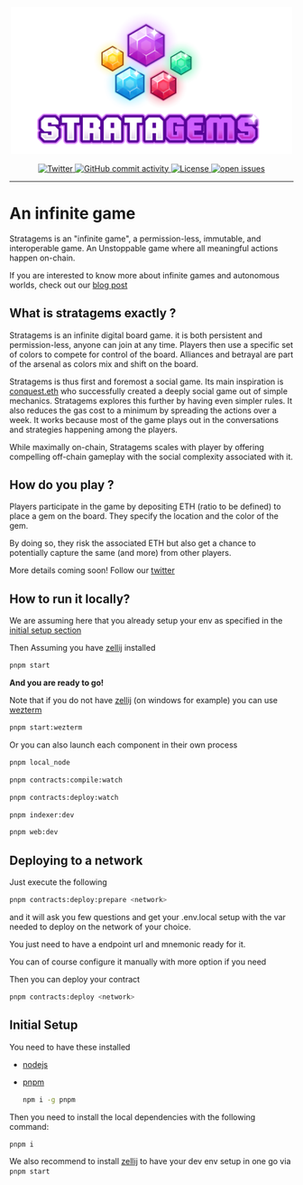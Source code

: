 <p align="center">
  <a href="https://stratagems.eth.limo">
    <img src="web/static/logo_and_title.png" alt="Stratagems Logo" width="500">
  </a>
</p>
<p align="center">
  <a href="https://twitter.com/stratagems_eth">
    <img alt="Twitter" src="https://img.shields.io/badge/Twitter-1DA1F2?logo=twitter&logoColor=white" />
  </a>
  <a href="https://github.com/wighawag/stratagems">
    <img alt="GitHub commit activity" src="https://img.shields.io/github/commit-activity/m/wighawag/stratagems">
  </a>
  <!-- <a href="https://github.com/wighawag/stratagems">
  <img alt="Build" src="https://github.com/wighawag/stratagems/actions/workflows/build.yml/badge.svg">
  </a> -->
  <a href="https://github.com/wighawag/stratagems/blob/main/LICENSE">
    <img alt="License" src="https://img.shields.io/github/license/wighawag/stratagems.svg">
  </a>
  <a href="https://github.com/wighawag/stratagems/issues">
    <img alt="open issues" src="https://isitmaintained.com/badge/open/wighawag/stratagems.svg">
  </a>
</p>

---

# An infinite game

Stratagems is an "infinite game", a permission-less, immutable, and interoperable game. An Unstoppable game where all meaningful actions happen on-chain.

If you are interested to know more about infinite games and autonomous worlds, check out our [blog post](https://ronan.eth.limo/blog/infinite-games/)

## What is stratagems exactly ?

Stratagems is an infinite digital board game. it is both persistent and permission-less, anyone can join at any time. Players then use a specific set of colors to compete for control of the board. Alliances and betrayal are part of the arsenal as colors mix and shift on the board.

Stratagems is thus first and foremost a social game. Its main inspiration is [conquest.eth](https://conquest.game) who successfully created a deeply social game out of simple mechanics. Stratagems explores this further by having even simpler rules. It also reduces the gas cost to a minimum by spreading the actions over a week. It works because most of the game plays out in the conversations and strategies happening among the players.

While maximally on-chain, Stratagems scales with player by offering compelling off-chain gameplay with the social complexity associated with it.

## How do you play ?

Players participate in the game by depositing ETH (ratio to be defined) to place a gem on the board. They specify the location and the color of the gem.

By doing so, they risk the associated ETH but also get a chance to potentially capture the same (and more) from other players.

More details coming soon! Follow our [twitter](https://twitter.com/stratagems_eth)

## How to run it locally?

We are assuming here that you already setup your env as specified in the [initial setup section](#initial-setup)

Then Assuming you have [zellij](https://zellij.dev/) installed

```bash
pnpm start
```

**And you are ready to go!**

Note that if you do not have [zellij](https://zellij.dev/) (on windows for example) you can use [wezterm](https://wezfurlong.org/wezterm/index.html)

```bash
pnpm start:wezterm
```

Or you can also launch each component in their own process

```bash
pnpm local_node
```

```bash
pnpm contracts:compile:watch
```

```bash
pnpm contracts:deploy:watch
```

```bash
pnpm indexer:dev
```

```bash
pnpm web:dev
```

## Deploying to a network

Just execute the following

```bash
pnpm contracts:deploy:prepare <network>
```

and it will ask you few questions and get your .env.local setup with the var needed to deploy on the network of your choice.

You just need to have a endpoint url and mnemonic ready for it.

You can of course configure it manually with more option if you need

Then you can deploy your contract

```bash
pnpm contracts:deploy <network>
```

## Initial Setup

You need to have these installed

- [nodejs](https://nodejs.org/en)

- [pnpm](https://pnpm.io/)

  ```bash
  npm i -g pnpm
  ```

Then you need to install the local dependencies with the following command:

```bash
pnpm i
```

We also recommend to install [zellij](https://zellij.dev/) to have your dev env setup in one go via `pnpm start`
